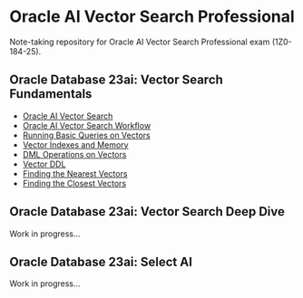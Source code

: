 # Oracle AI Vector Search Professional

Note-taking repository for Oracle AI Vector Search Professional exam (1Z0-184-25).

## Oracle Database 23ai: Vector Search Fundamentals

- [Oracle AI Vector Search](./docs/vector_search.md)
- [Oracle AI Vector Search Workflow](./docs/vector_search_workflow.md)
- [Running Basic Queries on Vectors](./docs/queries_on_vectors.md)
- [Vector Indexes and Memory](./docs/indexes_and_memory.md)
- [DML Operations on Vectors](./docs/dml_operations.md)
- [Vector DDL](./docs/vector_ddl.md)
- [Finding the Nearest Vectors](./docs/finding_nearest_vectors.md)
- [Finding the Closest Vectors](./docs/finding_closest_vectors.md)

## Oracle Database 23ai: Vector Search Deep Dive

Work in progress...

## Oracle Database 23ai: Select AI

Work in progress...
